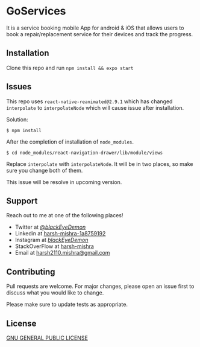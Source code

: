# GoServices

It is a service booking mobile App for android & iOS that allows users to book a repair/replacement service for their devices and track the progress.

## Installation

Clone this repo and run `npm install && expo start`

## Issues

This repo uses `react-native-reanimated@2.9.1` which has changed `interpolate` to `interpolateNode` which will cause issue after installation.

Solution:

```
$ npm install
```

After the completion of installation of `node_modules`.

```
$ cd node_modules/react-navigation-drawer/lib/module/views
```

Replace `interpolate` with `interpolateNode`. It will be in two places, so make sure you change both of them.

This issue will be resolve in upcoming version.

## Support

Reach out to me at one of the following places!

- Twitter at [@_blackEyeDemon_](https://twitter.com/_blackEyeDemon_)
- Linkedin at [harsh-mishra-1a8759192](https://www.linkedin.com/in/harsh-mishra-1a8759192/)
- Instagram at [_blackEyeDemon_](https://www.instagram.com/_blackeyedemon_/)
- StackOverFlow at [harsh-mishra](https://stackoverflow.com/users/11264664/harsh-mishra)
- Email at [harsh2110.mishra@gmail.com](mailto:harsh2110.mishra@gmail.com)

## Contributing

Pull requests are welcome. For major changes, please open an issue first to discuss what you would like to change.

Please make sure to update tests as appropriate.

## License

[GNU GENERAL PUBLIC LICENSE](https://www.gnu.org/licenses/gpl-3.0.en.html)
